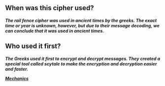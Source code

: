 
<h2> When was this cipher used?

<h5> The rail fence cipher was used in ancient times by the greeks. The exact time or year is unknown, however, but due to 
their message decoding, we can conclude that it was used in ancient times. 


<h2> Who used it first?

<h5>The Greeks used it first to encrypt and decrypt messages. They created a special tool called scytale to make the encryption
and decryption easier and faster. 
  
  [Mechanics](rail-fence_mechanics.md)
